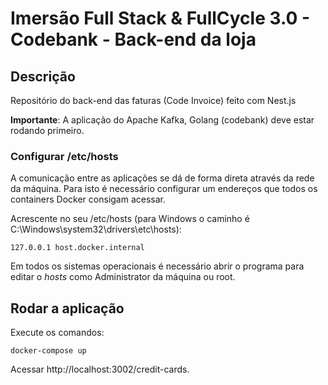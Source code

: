 
# Imersão Full Stack & FullCycle 3.0 - Codebank - Back-end da loja

## Descrição

Repositório do back-end das faturas (Code Invoice) feito com Nest.js

**Importante**: A aplicação do Apache Kafka, Golang (codebank) deve estar rodando primeiro.

### Configurar /etc/hosts

A comunicação entre as aplicações se dá de forma direta através da rede da máquina.
Para isto é necessário configurar um endereços que todos os containers Docker consigam acessar.

Acrescente no seu /etc/hosts (para Windows o caminho é C:\Windows\system32\drivers\etc\hosts):
```
127.0.0.1 host.docker.internal
```
Em todos os sistemas operacionais é necessário abrir o programa para editar o *hosts* como Administrator da máquina ou root.

## Rodar a aplicação

Execute os comandos:

```
docker-compose up
```

Acessar http://localhost:3002/credit-cards.
